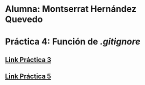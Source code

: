# Alumna: Montserrat Hernández Quevedo
# Práctica 4: Función de _.gitignore_
## [Link Práctica 3](https://github.com/Mont-xe/amerike-programacion1-practica_3.git)
## [Link Práctica 5](https://github.com/Mont-xe/amerike-programacion1-practica_5.git)
